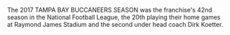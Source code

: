 The 2017 TAMPA BAY BUCCANEERS SEASON was the franchise's 42nd season in the National Football League, the 20th playing their home games at Raymond James Stadium and the second under head coach Dirk Koetter.
